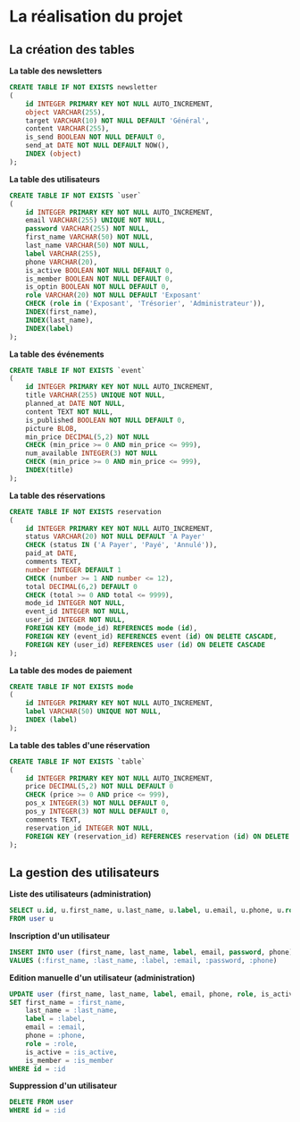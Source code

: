 # La réalisation du projet

## La création des tables

**La table des newsletters**

```sql
CREATE TABLE IF NOT EXISTS newsletter
(
    id INTEGER PRIMARY KEY NOT NULL AUTO_INCREMENT,
    object VARCHAR(255),
    target VARCHAR(10) NOT NULL DEFAULT 'Général',
    content VARCHAR(255),
    is_send BOOLEAN NOT NULL DEFAULT 0,
    send_at DATE NOT NULL DEFAULT NOW(),
    INDEX (object)
);
```

**La table des utilisateurs**

```sql
CREATE TABLE IF NOT EXISTS `user`
(
    id INTEGER PRIMARY KEY NOT NULL AUTO_INCREMENT,
    email VARCHAR(255) UNIQUE NOT NULL,
    password VARCHAR(255) NOT NULL,
    first_name VARCHAR(50) NOT NULL,
    last_name VARCHAR(50) NOT NULL,
    label VARCHAR(255),
    phone VARCHAR(20),
    is_active BOOLEAN NOT NULL DEFAULT 0,
    is_member BOOLEAN NOT NULL DEFAULT 0,
    is_optin BOOLEAN NOT NULL DEFAULT 0,
    role VARCHAR(20) NOT NULL DEFAULT 'Exposant'
    CHECK (role in ('Exposant', 'Trésorier', 'Administrateur')),
    INDEX(first_name),
    INDEX(last_name),
    INDEX(label)
);
```

**La table des événements**

```sql
CREATE TABLE IF NOT EXISTS `event`
(
    id INTEGER PRIMARY KEY NOT NULL AUTO_INCREMENT,
    title VARCHAR(255) UNIQUE NOT NULL,
    planned_at DATE NOT NULL,
    content TEXT NOT NULL,
    is_published BOOLEAN NOT NULL DEFAULT 0,
    picture BLOB,
    min_price DECIMAL(5,2) NOT NULL
    CHECK (min_price >= 0 AND min_price <= 999),
    num_available INTEGER(3) NOT NULL
    CHECK (min_price >= 0 AND min_price <= 999),
    INDEX(title)
);
```

**La table des réservations**

```sql
CREATE TABLE IF NOT EXISTS reservation
(
    id INTEGER PRIMARY KEY NOT NULL AUTO_INCREMENT,
    status VARCHAR(20) NOT NULL DEFAULT 'A Payer'
    CHECK (status IN ('A Payer', 'Payé', 'Annulé')),
    paid_at DATE,
    comments TEXT,
    number INTEGER DEFAULT 1
    CHECK (number >= 1 AND number <= 12),
    total DECIMAL(6,2) DEFAULT 0
    CHECK (total >= 0 AND total <= 9999),
    mode_id INTEGER NOT NULL,
    event_id INTEGER NOT NULL,
    user_id INTEGER NOT NULL,
    FOREIGN KEY (mode_id) REFERENCES mode (id),
    FOREIGN KEY (event_id) REFERENCES event (id) ON DELETE CASCADE,
    FOREIGN KEY (user_id) REFERENCES user (id) ON DELETE CASCADE
);
```

**La table des modes de paiement**

```sql
CREATE TABLE IF NOT EXISTS mode
(
    id INTEGER PRIMARY KEY NOT NULL AUTO_INCREMENT,
    label VARCHAR(50) UNIQUE NOT NULL,
    INDEX (label)
);
```

**La table des tables d'une réservation**

```sql
CREATE TABLE IF NOT EXISTS `table`
(
    id INTEGER PRIMARY KEY NOT NULL AUTO_INCREMENT,
    price DECIMAL(5,2) NOT NULL DEFAULT 0
    CHECK (price >= 0 AND price <= 999),
    pos_x INTEGER(3) NOT NULL DEFAULT 0,
    pos_y INTEGER(3) NOT NULL DEFAULT 0,
    comments TEXT,
    reservation_id INTEGER NOT NULL,
    FOREIGN KEY (reservation_id) REFERENCES reservation (id) ON DELETE CASCADE
);
```

## La gestion des utilisateurs

**Liste des utilisateurs (administration)**

```sql
SELECT u.id, u.first_name, u.last_name, u.label, u.email, u.phone, u.role, u.is_active, u.is_member, u.is_optin
FROM user u
```

**Inscription d'un utilisateur**

```sql
INSERT INTO user (first_name, last_name, label, email, password, phone)
VALUES (:first_name, :last_name, :label, :email, :password, :phone)
```

**Edition manuelle d'un utilisateur (administration)**

```sql
UPDATE user (first_name, last_name, label, email, phone, role, is_active, is_member)
SET first_name = :first_name, 
    last_name = :last_name,
    label = :label,
    email = :email,
    phone = :phone,
    role = :role,
    is_active = :is_active,
    is_member = :is_member
WHERE id = :id
```

**Suppression d'un utilisateur**

```sql
DELETE FROM user
WHERE id = :id
```
